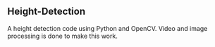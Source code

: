 ## Height-Detection
A height detection code using Python and OpenCV. Video and image processing is done to make this work.
